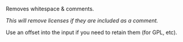 Removes whitespace & comments.

*This will remove licenses if they are included as a comment.*

Use an offset into the input if you need to retain them (for GPL, etc).
